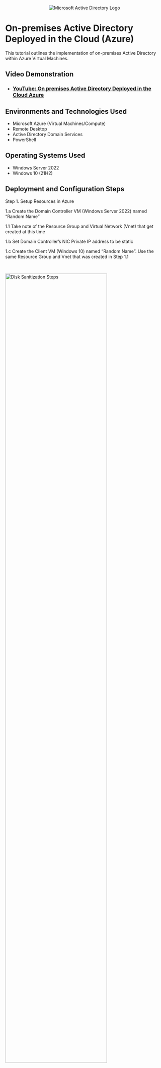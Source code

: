<p align="center">
<img src="https://i.imgur.com/pU5A58S.png" alt="Microsoft Active Directory Logo"/>
</p>

<h1>On-premises Active Directory Deployed in the Cloud (Azure)</h1>
This tutorial outlines the implementation of on-premises Active Directory within Azure Virtual Machines.<br />


<h2>Video Demonstration</h2>

- ### [YouTube: On premises Active Directory Deployed in the Cloud Azure](https://youtu.be/nLdh1Tb3jvc)

<h2>Environments and Technologies Used</h2>

- Microsoft Azure (Virtual Machines/Compute)
- Remote Desktop
- Active Directory Domain Services
- PowerShell

<h2>Operating Systems Used </h2>

- Windows Server 2022
- Windows 10 (21H2)

<h2>Deployment and Configuration Steps</h2>


Step 1. Setup Resources in Azure
    
1.a Create the Domain Controller VM (Windows Server 2022) named “Random Name”
   
  1.1 Take note of the Resource Group and Virtual Network (Vnet) that get created at this time
    
1.b Set Domain Controller’s NIC Private IP address to be static
    
1.c Create the Client VM (Windows 10) named “Random Name”. Use the same Resource Group and Vnet that was created in Step 1.1
</p>
<br />

<p>
<img src="https://i.imgur.com/sBTFEXj.png" height="80%" width="80%" alt="Disk Sanitization Steps"/>
<img src="https://i.imgur.com/X3gzNA0.png" height="80%" width="80%" alt="Disk Sanitization Steps"/>
<img src="https://i.imgur.com/DhdLYay.png" height="80%" width="80%" alt="Disk Sanitization Steps"/>

</p>
<p>

Step 2. Install Active Directory
    
2.a Login to DC-1 and install Active Directory Domain Services

2.b Promote as a DC: Setup a new forest as mydomain.com (can be anything, just remember what it is)

2.c Restart and then log back into DC-1 as user: mydomain.com\labuser
</p>
<br />

<p>
<img src="https://i.imgur.com/T5jiBQO.png" height="80%" width="80%" alt="Disk Sanitization Steps"/>
<img src="https://i.imgur.com/UuqD9aL.png" height="80%" width="80%" alt="Disk Sanitization Steps"/>
<img src="https://i.imgur.com/ZJwara5.png" height="80%" width="80%" alt="Disk Sanitization Steps"/>
<img src="https://i.imgur.com/WA9qQHW.png" height="80%" width="80%" alt="Disk Sanitization Steps"/>
<img src="https://i.imgur.com/FTCv0O7.png" height="80%" width="80%" alt="Disk Sanitization Steps"/>
<img src="https://i.imgur.com/xaRqoEv.png" height="80%" width="80%" alt="Disk Sanitization Steps"/>

</p>

Step 3. Create an Admin and Normal User Account in AD
    
3.a In Active Directory Users and Computers (ADUC), create an Organizational Unit (OU) called “_EMPLOYEES”

3.b Create a new OU named “_ADMINS”

3.c Create a new employee named “Jane Doe” (same password) with the username of “jane_admin”

3.d Add jane_admin to the “Domain Admins” Security Group

3.e Log out/close the Remote Desktop connection to DC-1 and log back in as “mydomain  .com\jane_admin”

3.f User jane_admin as your admin account from now on
</p>
<br />  
    <p>
    
<img src="https://i.imgur.com/RfpJvhU.png" height="80%" width="80%" alt="Disk Sanitization Steps"/>
<img src="https://i.imgur.com/FaNfk6r.png" height="80%" width="80%" alt="Disk Sanitization Steps"/>
<img src="https://i.imgur.com/ULZuBzh.png" height="80%" width="80%" alt="Disk Sanitization Steps"/>
<img src="https://i.imgur.com/QmfBNQX.png" height="80%" width="80%" alt="Disk Sanitization Steps"/>
<img src="https://i.imgur.com/ZbKjLHk.png" height="80%" width="80%" alt="Disk Sanitization Steps"/>
<img src="https://i.imgur.com/xkLryJO.png" height="80%" width="80%" alt="Disk Sanitization Steps"/>
<img src="https://i.imgur.com/McUm7bI.png" height="80%" width="80%" alt="Disk Sanitization Steps"/>
<img src="https://i.imgur.com/Oyxk6Nz.png" height="80%" width="80%" alt="Disk Sanitization Steps"/>
</p>

Step 4. Join Client-1 to your domain (mydomain.com)

4.a From the Azure Portal, set Client-1’s DNS settings to the DC’s Private IP address

4.b From the Azure Portal, restart Client-1

4.c Login to Client-1 (Remote Desktop) as the original local admin (labuser) and join it to the domain (computer will restart)

</p>
<br />
<img src="https://i.imgur.com/1wdmcA8.png" height="80%" width="80%" alt="Disk Sanitization Steps"/>
<img src="https://i.imgur.com/FHIa3Je.png" height="80%" width="80%" alt="Disk Sanitization Steps"/>    
<img src="https://i.imgur.com/KusrKcl.png" height="80%" width="80%" alt="Disk Sanitization Steps"/>
<img src="https://i.imgur.com/umM96eP.png" height="80%" width="80%" alt="Disk Sanitization Steps"/>


</p>
<p>
Step 5. Setup Remote Desktop for non-administrative users on Client-1
    
5.a Log into Client-1 as mydomain.com\jane_admin and open system properties

5.b Click “Remote Desktop”

5.c Allow “domain users” access to remote desktop

5.d You can now log into Client-1 as a normal, non-administrative user now

</p>
<br />
    
<img src="https://i.imgur.com/Oyxk6Nz.png" height="80%" width="80%" alt="Disk Sanitization Steps"/>    
<img src="https://i.imgur.com/DNjGbSM.png" height="80%" width="80%" alt="Disk Sanitization Steps"/>
<img src="https://i.imgur.com/275hoZL.png" height="80%" width="80%" alt="Disk Sanitization Steps"/>
<img src="https://i.imgur.com/BdA5ibU.png" height="80%" width="80%" alt="Disk Sanitization Steps"/>    
<img src="https://i.imgur.com/KvZA7ea.png" height="80%" width="80%" alt="Disk Sanitization Steps"/>
</p>
<p>
Step 6. Create a bunch of additional users and attempt to log into client-1 with one of the users
    
6.a Login to DC-1 as jane_admin

6.b Open PowerShell_ise as an administrator

6.c Create a new File and paste the contents of the script into it
    
(https://github.com/ShalimRazzak/AD_PS/blob/master/Generate-Names-Create-Users.ps1)

6.d Run the script and observe the accounts being created

6.e When finished, open ADUC and observe the accounts in the appropriate OU

6.f attempt to log into Client-1 with one of the accounts (take note of the password in the script)

<p>
<img src="https://i.imgur.com/BYHJOH3.png" height="80%" width="80%" alt="Disk Sanitization Steps"/>
<img src="https://i.imgur.com/pjz7lPR.png" height="80%" width="80%" alt="Disk Sanitization Steps"/>
<img src="https://i.imgur.com/uVtA3bu.png" height="80%" width="80%" alt="Disk Sanitization Steps"/>
<img src="https://i.imgur.com/eMPa88q.png" height="80%" width="80%" alt="Disk Sanitization Steps"/>
<img src="https://i.imgur.com/5IqFs2r.png" height="80%" width="80%" alt="Disk Sanitization Steps"/>
</p>
<p>
<br />
